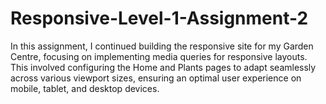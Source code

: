 # Responsive-Level-1-Assignment-2
In this assignment, I continued building the responsive site for my Garden Centre, focusing on implementing media queries for responsive layouts. This involved configuring the Home and Plants pages to adapt seamlessly across various viewport sizes, ensuring an optimal user experience on mobile, tablet, and desktop devices.
